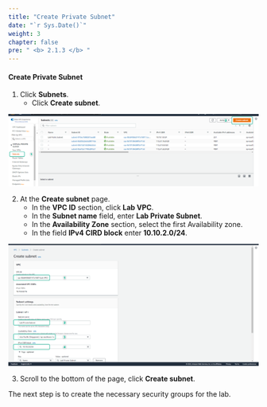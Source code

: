 ```yaml
---
title: "Create Private Subnet"
date: "`r Sys.Date()`"
weight: 3
chapter: false
pre: " <b> 2.1.3 </b> "
---
```


#### Create Private Subnet

1. Click **Subnets**.
   - Click **Create subnet**.

![VPC](/images/2.prerequisite/017-createsubnet.png)

2. At the **Create subnet** page.
   - In the **VPC ID** section, click **Lab VPC**.
   - In the **Subnet name** field, enter **Lab Private Subnet**.
   - In the **Availability Zone** section, select the first Availability zone.
   - In the field **IPv4 CIRD block** enter **10.10.2.0/24**.

![VPC](/images/2.prerequisite/018-createsubnet.png)

3. Scroll to the bottom of the page, click **Create subnet**.

The next step is to create the necessary security groups for the lab.
